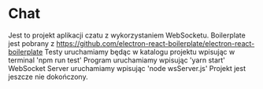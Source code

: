 # Chat

Jest to projekt aplikacji czatu z wykorzystaniem WebSocketu.
Boilerplate jest pobrany z https://github.com/electron-react-boilerplate/electron-react-boilerplate
Testy uruchamiamy będąc w katalogu projektu wpisując w terminal 'npm run test'
Program uruchamiamy wpisując 'yarn start'
WebSocket Server uruchamiamy wpisując 'node wsServer.js'
Projekt jest jeszcze nie dokończony.
